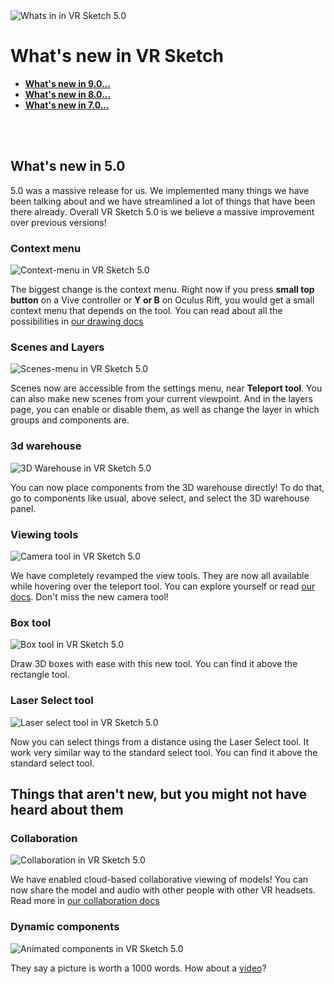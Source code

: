 <img class="img-fluid my-3" src="./img/docs/new-5/whats-new.jpg" alt="Whats in in VR Sketch 5.0"> 


# What's new in VR Sketch
<ul>
<li><a href="https://forum.vrsketch.eu/t/vr-sketch-9-0-0-released/132"><b>What's new in 9.0...</b></a></li>
<li><a href="https://forum.vrsketch.eu/t/vr-sketch-8-0-0-is-out/115"><b>What's new in 8.0...</b></a></li>
<li><a href="https://forum.vrsketch.eu/t/vr-sketch-7-0/102"><b>What's new in 7.0...</b></a></li>
</ul>
<br><br>


## What's new in 5.0

5.0 was a massive release for us. We implemented many things we have been
talking about and we have streamlined a lot of things that have been there
already. Overall VR Sketch 5.0 is we believe a massive improvement over previous
versions!

### Context menu
<img class="img-fluid my-3" src="./img/docs/new-5/context-menu.jpg" alt="Context-menu in VR Sketch 5.0"> 

The biggest change is the context menu. Right now if you press **small top button**
on a Vive controller or **Y or B** on Oculus Rift, you would get a small context
menu that depends on the tool. You can read about all the possibilities in
[our drawing docs](docs-drawing.html)

### Scenes and Layers
<img class="img-fluid my-3" src="./img/docs/new-5/scenes-menu.jpg" alt="Scenes-menu in VR Sketch 5.0"> 

Scenes now are accessible from the settings menu, near **Teleport tool**.
You can also make new scenes from your current viewpoint.  And in the
layers page, you can enable or disable them, as well as change the layer
in which groups and components are.

### 3d warehouse
<img class="img-fluid my-3" src="./img/docs/new-5/3d-warehouse.jpg" alt="3D Warehouse in VR Sketch 5.0"> 

You can now place components from the 3D warehouse directly! To do that,
go to components like usual, above select, and select the 3D warehouse panel.

### Viewing tools
<img class="img-fluid my-3" src="./img/docs/new-5/camera.jpg" alt="Camera tool in VR Sketch 5.0"> 

We have completely revamped the view tools. They are now all available while
hovering over the teleport tool. You can explore yourself or read [our docs](docs-viewing.html).
Don't miss the new camera tool!

### Box tool
<img class="img-fluid my-3" src="./img/docs/new-5/box-tool.jpg" alt="Box tool in VR Sketch 5.0"> 

Draw 3D boxes with ease with this new tool. You can find it above the rectangle tool.

### Laser Select tool
<img class="img-fluid my-3" src="./img/docs/new-5/laser-select.jpg" alt="Laser select tool in VR Sketch 5.0"> 

Now you can select things from a distance using the Laser Select tool. It work very similar way to the
standard select tool. You can find it above the standard select tool.

## Things that aren't new, but you might not have heard about them

### Collaboration
<img class="img-fluid my-3" src="./img/docs/new-5/collaboration.jpg" alt="Collaboration in VR Sketch 5.0"> 

We have enabled cloud-based collaborative viewing of models! You can now
share the model and audio with other people with other VR headsets.
Read more in [our collaboration docs](docs-collaboration.html)

### Dynamic components
<img class="img-fluid my-3" src="./img/docs/new-5/animated-components.jpg" alt="Animated components in VR Sketch 5.0"> 

They say a picture is worth a 1000 words. How about a [video](https://www.youtube.com/watch?v=2zvx-odAwsI)?
